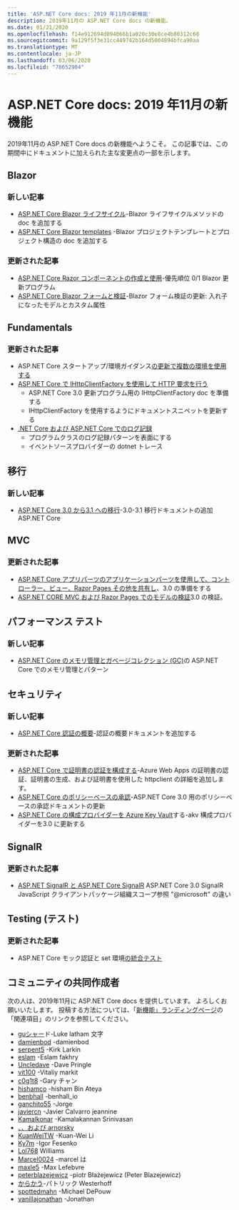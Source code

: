 ```yaml
---
title: 'ASP.NET Core docs: 2019 年11月の新機能'
description: 2019年11月の ASP.NET Core docs の新機能。
ms.date: 01/21/2020
ms.openlocfilehash: f14e912694d094066b1a020c30e8ce4b80312c60
ms.sourcegitcommit: 9a129f5f3e31cc449742b164d5004894bfca90aa
ms.translationtype: MT
ms.contentlocale: ja-JP
ms.lasthandoff: 03/06/2020
ms.locfileid: "78652904"
---
```

# <a name="aspnet-core-docs-whats-new-for-november-2019"></a>ASP.NET Core docs: 2019 年11月の新機能

2019年11月の ASP.NET Core docs の新機能へようこそ。 この記事では、この期間中にドキュメントに加えられた主な変更点の一部を示します。

## <a name="blazor"></a>Blazor

### <a name="new-articles"></a>新しい記事

- [ASP.NET Core Blazor ライフサイクル](../blazor/lifecycle.md)-Blazor ライフサイクルメソッドの doc を追加する
- [ASP.NET Core Blazor templates](../blazor/templates.md) -Blazor プロジェクトテンプレートとプロジェクト構造の doc を追加する

### <a name="updated-articles"></a>更新された記事

- [ASP.NET Core Razor コンポーネントの作成と使用](../blazor/components.md)-優先順位 0/1 Blazor 更新プログラム
- [ASP.NET Core Blazor フォームと検証](../blazor/forms-validation.md)-Blazor フォーム検証の更新: 入れ子になったモデルとカスタム属性

## <a name="fundamentals"></a>Fundamentals

### <a name="updated-articles"></a>更新された記事

- ASP.NET Core スタートアップ/環境ガイダンス[の更新で複数の環境を使用する](../fundamentals/environments.md)
- [ASP.NET Core で IHttpClientFactory を使用して HTTP 要求を行う](../fundamentals/http-requests.md)
  - ASP.NET Core 3.0 更新プログラム用の IHttpClientFactory doc を準備する
  - IHttpClientFactory を使用するようにドキュメントスニペットを更新する
- [.NET Core および ASP.NET Core でのログ記録](../fundamentals/logging/index.md)
  - プログラムクラスのログ記録パターンを表面にする
  - イベントソースプロバイダーの dotnet トレース

## <a name="migration"></a>移行

### <a name="new-articles"></a>新しい記事

- [ASP.NET Core 3.0 から3.1 への移行](../migration/30-to-31.md)-3.0-3.1 移行ドキュメントの追加 ASP.NET Core

## <a name="mvc"></a>MVC

### <a name="updated-articles"></a>更新された記事

- [ASP.NET Core アプリパーツのアプリケーションパーツを使用して、コントローラー、ビュー、Razor Pages その他を共有し](../mvc/advanced/app-parts.md)、3.0 の準備をする
- [ASP.NET CORE MVC および Razor Pages でのモデルの検証](../mvc/models/validation.md)3.0 の検証。

## <a name="performance"></a>パフォーマンス テスト

### <a name="new-articles"></a>新しい記事

- [ASP.NET Core のメモリ管理とガベージコレクション (GC)](../performance/memory.md)の ASP.NET Core でのメモリ管理とパターン

## <a name="security"></a>セキュリティ

### <a name="new-articles"></a>新しい記事

- [ASP.NET Core 認証の概要](../security/authentication/index.md)-認証の概要ドキュメントを追加する

### <a name="updated-articles"></a>更新された記事

- [ASP.NET Core で証明書の認証を構成する](../security/authentication/certauth.md)-Azure Web Apps の証明書の認証、証明書の生成、および証明書を使用した httpclient の詳細を追加します。
- [ASP.NET Core のポリシーベースの承認](../security/authorization/policies.md)-ASP.NET Core 3.0 用のポリシーベースの承認ドキュメントの更新
- [ASP.NET Core の構成プロバイダーを Azure Key Vault](../security/key-vault-configuration.md)する-akv 構成プロバイダーを3.0 に更新する

## <a name="signalr"></a>SignalR

### <a name="updated-articles"></a>更新された記事

- [ASP.NET SignalR と ASP.NET Core SignalR](../signalr/version-differences.md) ASP.NET Core 3.0 SignalR JavaScript クライアントパッケージ組織スコープ参照 "@microsoft" の違い

## <a name="testing"></a>Testing (テスト)

### <a name="updated-articles"></a>更新された記事

- ASP.NET Core モック認証と set 環境[の統合テスト](../test/integration-tests.md)

## <a name="community-contributors"></a>コミュニティの共同作成者

次の人は、2019年11月に ASP.NET Core docs を提供しています。 よろしくお願いいたします。 投稿する方法については、「[新機能」ランディングページ](index.yml)の「関連項目」のリンクを参照してください。

- [guシャー](https://github.com/guardrex)ド-Luke latham 文字
- [damienbod](https://github.com/damienbod) -damienbod
- [serpent5](https://github.com/serpent5) -Kirk Larkin
- [eslam](https://github.com/eslam-fakhry) -Eslam fakhry
- [Uncledave](https://github.com/UncleDave) -Dave Pringle
- [vit100](https://github.com/vit100) -Vitaliy markit
- [c0g1t8](https://github.com/c0g1t8) -Gary チャン
- [hishamco](https://github.com/hishamco) -hisham Bin Ateya
- [benbhall](https://github.com/benbhall) -benhall_io
- [ganchito55](https://github.com/ganchito55) -Jorge
- [javiercn](https://github.com/javiercn) -Javier Calvarro jeannine
- [Kamalkonar](https://github.com/Kamalkonar) -Kamalakannan Srinivasan
- [、、および arnorsky](https://github.com/kosta-arnorsky) 
- [KuanWeiTW](https://github.com/KuanWeiTW) -Kuan-Wei Li
- [Ky7m](https://github.com/Ky7m) -Igor Fesenko
- [Lol768](https://github.com/lol768) Williams
- [Marcel0024](https://github.com/Marcel0024) -marcel は
- [maxle5](https://github.com/maxle5) -Max Lefebvre
- [peterblazejewicz](https://github.com/peterblazejewicz) -piotr Błażejewicz (Peter Blazejewicz)
- [からかう](https://github.com/poke)-パトリック Westerhoff
- [spottedmahn](https://github.com/spottedmahn) -Michael DePouw
- [vanillajonathan](https://github.com/vanillajonathan) -Jonathan
